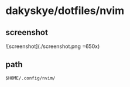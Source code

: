 # dakyskye/dotfiles/nvim

## screenshot

![screenshot](./screenshot.png =650x)

## path

`$HOME/.config/nvim/`
